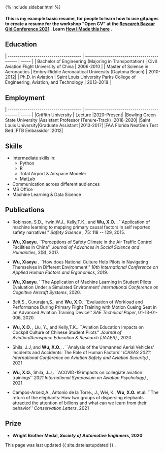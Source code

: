 
{% include sidebar.html %}


#### This is my example basic resume, for people to learn how to use gitpages to create a resume for the workshop "Open CV" at the [Research Bazaar Qld Conference 2021](https://resbaz.github.io/resbaz2021qld/) . Learn [How I Made this here](https://amandamiotto.github.io/Portfolio/HowIMadeThis) .

## Education

| ------------------------------------- | ------------------------------------------- | ----- |
| Bachelor of Engineering (Majoring in Transportation) | Civil Aviation Flight University of China          | 2006-2010 |
| Master of Science in Aeronautics | Embry-Riddle Aeronautical University (Daytona Beach) | 2010-2012|
| Ph.D. in Aviation | Saint Louis University Parks College of Engineering, Aviation, and Technology | 2013-2018 |

## Employment

| ------------------------------------- | ------------------------------------------- | ----- |
|Griffith University      | Lecture         |2020-Present|
|Bowling Green State University |Assistant Professor (Tenure-Track) |2018-2020|
|Saint Louis University|Graduate Assistant |2013-2017|
|FAA Florida NextGen Test Bed |FTB Embassidor |2012|

## Skills

- Intermediate skills in:
  - Python
  - R
  - Total Airport & Airspace Modeler 
  - MatLab
- Communication across different audiences
- MS Office
- Machine Learning & Data Sicence

## Publications

- Robinson, S.D., Irwin,W.J., Kelly,T.K., and **Wu, X.O.** .  ``Application of machine learning to mapping primary causal factors in self reported safety narratives'' *Safety Science* , 75: 118 -- 129, 2015.

- **Wu, Xiaoyu.**  ``Perceptions of Safety Climate in the Air Traffic Control Facilities in China'' *Journal of Advances in Social Science and Humanities*, 3(8), 2017.

- **Wu, Xiaoyu** .  ``How does National Culture Help Pilots in Navigating Themselves in Different Environment'' *10th International Conference on Applied Human Factors and Ergonomics*, 2019.

- **Wu, Xiaoyu**.  ``The Application of Machine Learning in Student Pilots Evaluation Under a Simulated Environment' *International Conference on Cognitive Aircraft Systems*, 2020.

- Belt,S., Gururajan,S., and **Wu, X.O.**  ``Evaluation of Workload and Performance During Primary Flight Training with Motion Cueing Seat in an Advanced Aviation Training Device'' *SAE Technical Paper*, 01-13-01-006, 2020.

- **Wu, X.O.** , Liu, Y., and Kelly,T.K.. ``Aviation Education Impacts on Cockpit Culture of Chinese Student Pilots'' *Journal of Aviation/Aerospace Education \& Research (JAAER)* , 2020.       

- Shila, J.J, and **Wu, X.O.**, . ``Analysis of the Unmanned Aerial Vehicles’ Incidents and Accidents: The Role of Human Factors'' *ICASAS 2021: International Conference on Aviation Safety and Aviation Security)* , 2021.    

- **Wu, X.O.**, Shila, J.J,. ``ACOVID-19 impacts on collegiate aviation trainings'' *2021 International Symposium on Aviation Psychology)* , 2021.   
  
- Campos-Arceiz,A., Antonio de la Torre., J., Wei, K., **Wu, X.O.** et.al. ``The return of the elephants: How two groups of dispersing elephants attracted the attention of billions and what can we learn from their behavior'' *Conservation Letters*, 2021



## Prize

- **Wright Brother Medal, *Society of Automotive Engineers*, 2020** 


This page was last updated {{ site.datelastupdated }} .
